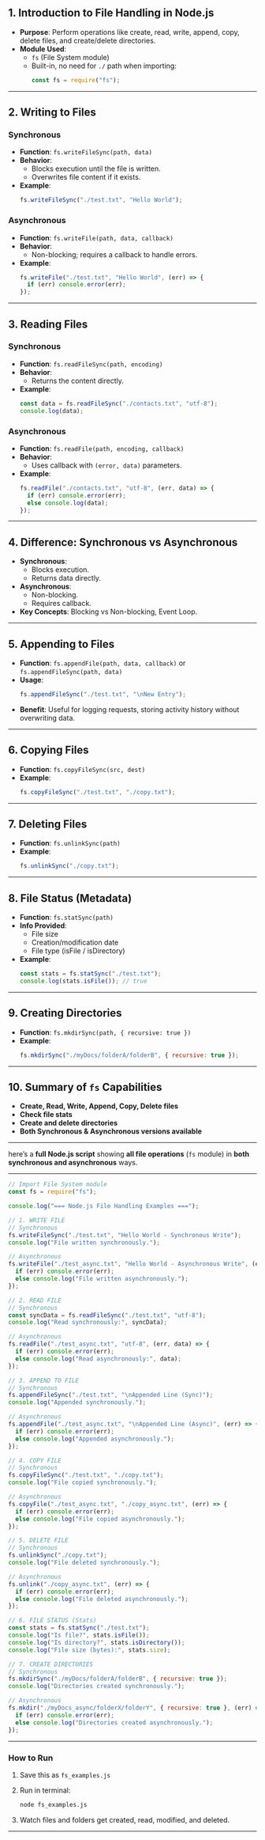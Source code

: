 ## **1. Introduction to File Handling in Node.js**

- **Purpose**: Perform operations like create, read, write, append, copy, delete files, and create/delete directories.
- **Module Used**:
  - `fs` (File System module)
  - Built-in, no need for `./` path when importing:
    ```jsx
    const fs = require("fs");
    ```

---

## **2. Writing to Files**

### **Synchronous**

- **Function**: `fs.writeFileSync(path, data)`
- **Behavior**:
  - Blocks execution until the file is written.
  - Overwrites file content if it exists.
- **Example**:
  ```jsx
  fs.writeFileSync("./test.txt", "Hello World");
  ```

### **Asynchronous**

- **Function**: `fs.writeFile(path, data, callback)`
- **Behavior**:
  - Non-blocking; requires a callback to handle errors.
- **Example**:
  ```jsx
  fs.writeFile("./test.txt", "Hello World", (err) => {
    if (err) console.error(err);
  });
  ```

---

## **3. Reading Files**

### **Synchronous**

- **Function**: `fs.readFileSync(path, encoding)`
- **Behavior**:
  - Returns the content directly.
- **Example**:
  ```jsx
  const data = fs.readFileSync("./contacts.txt", "utf-8");
  console.log(data);
  ```

### **Asynchronous**

- **Function**: `fs.readFile(path, encoding, callback)`
- **Behavior**:
  - Uses callback with `(error, data)` parameters.
- **Example**:
  ```jsx
  fs.readFile("./contacts.txt", "utf-8", (err, data) => {
    if (err) console.error(err);
    else console.log(data);
  });
  ```

---

## **4. Difference: Synchronous vs Asynchronous**

- **Synchronous**:
  - Blocks execution.
  - Returns data directly.
- **Asynchronous**:
  - Non-blocking.
  - Requires callback.
- **Key Concepts**: Blocking vs Non-blocking, Event Loop.

---

## **5. Appending to Files**

- **Function**: `fs.appendFile(path, data, callback)` or `fs.appendFileSync(path, data)`
- **Usage**:
  ```jsx
  fs.appendFileSync("./test.txt", "\nNew Entry");
  ```
- **Benefit**: Useful for logging requests, storing activity history without overwriting data.

---

## **6. Copying Files**

- **Function**: `fs.copyFileSync(src, dest)`
- **Example**:
  ```jsx
  fs.copyFileSync("./test.txt", "./copy.txt");
  ```

---

## **7. Deleting Files**

- **Function**: `fs.unlinkSync(path)`
- **Example**:
  ```jsx
  fs.unlinkSync("./copy.txt");
  ```

---

## **8. File Status (Metadata)**

- **Function**: `fs.statSync(path)`
- **Info Provided**:
  - File size
  - Creation/modification date
  - File type (isFile / isDirectory)
- **Example**:
  ```jsx
  const stats = fs.statSync("./test.txt");
  console.log(stats.isFile()); // true
  ```

---

## **9. Creating Directories**

- **Function**: `fs.mkdirSync(path, { recursive: true })`
- **Example**:
  ```jsx
  fs.mkdirSync("./myDocs/folderA/folderB", { recursive: true });
  ```

---

## **10. Summary of `fs` Capabilities**

- **Create, Read, Write, Append, Copy, Delete files**
- **Check file stats**
- **Create and delete directories**
- **Both Synchronous & Asynchronous versions available**

---

here’s a **full Node.js script** showing **all file operations** (`fs` module) in **both synchronous and asynchronous** ways.

---

```jsx
// Import File System module
const fs = require("fs");

console.log("=== Node.js File Handling Examples ===");

// 1. WRITE FILE
// Synchronous
fs.writeFileSync("./test.txt", "Hello World - Synchronous Write");
console.log("File written synchronously.");

// Asynchronous
fs.writeFile("./test_async.txt", "Hello World - Asynchronous Write", (err) => {
  if (err) console.error(err);
  else console.log("File written asynchronously.");
});

// 2. READ FILE
// Synchronous
const syncData = fs.readFileSync("./test.txt", "utf-8");
console.log("Read synchronously:", syncData);

// Asynchronous
fs.readFile("./test_async.txt", "utf-8", (err, data) => {
  if (err) console.error(err);
  else console.log("Read asynchronously:", data);
});

// 3. APPEND TO FILE
// Synchronous
fs.appendFileSync("./test.txt", "\nAppended Line (Sync)");
console.log("Appended synchronously.");

// Asynchronous
fs.appendFile("./test_async.txt", "\nAppended Line (Async)", (err) => {
  if (err) console.error(err);
  else console.log("Appended asynchronously.");
});

// 4. COPY FILE
// Synchronous
fs.copyFileSync("./test.txt", "./copy.txt");
console.log("File copied synchronously.");

// Asynchronous
fs.copyFile("./test_async.txt", "./copy_async.txt", (err) => {
  if (err) console.error(err);
  else console.log("File copied asynchronously.");
});

// 5. DELETE FILE
// Synchronous
fs.unlinkSync("./copy.txt");
console.log("File deleted synchronously.");

// Asynchronous
fs.unlink("./copy_async.txt", (err) => {
  if (err) console.error(err);
  else console.log("File deleted asynchronously.");
});

// 6. FILE STATUS (Stats)
const stats = fs.statSync("./test.txt");
console.log("Is file?", stats.isFile());
console.log("Is directory?", stats.isDirectory());
console.log("File size (bytes):", stats.size);

// 7. CREATE DIRECTORIES
// Synchronous
fs.mkdirSync("./myDocs/folderA/folderB", { recursive: true });
console.log("Directories created synchronously.");

// Asynchronous
fs.mkdir("./myDocs_async/folderX/folderY", { recursive: true }, (err) => {
  if (err) console.error(err);
  else console.log("Directories created asynchronously.");
});
```

---

### **How to Run**

1. Save this as `fs_examples.js`
2. Run in terminal:

   ```bash
   node fs_examples.js

   ```

3. Watch files and folders get created, read, modified, and deleted.

---
